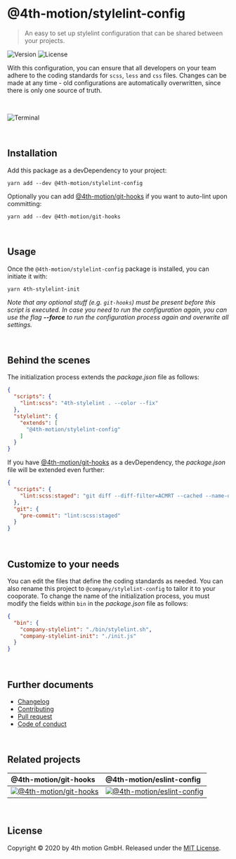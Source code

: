 # @4th-motion/stylelint-config
> An easy to set up stylelint configuration that can be shared between your projects.

![Version][version-image]
![License][license-image]

With this configuration, you can ensure that all developers on your team adhere to the coding standards for `scss`, `less` and `css` files. Changes can be made at any time - old configurations are automatically overwritten, since there is only one source of truth.

<br>

![Terminal][screenshot]

<br>

## Installation

Add this package as a devDependency to your project:

```
yarn add --dev @4th-motion/stylelint-config
```

Optionally you can add [@4th-motion/git-hooks][git-hooks] if you want to auto-lint upon committing:

```
yarn add --dev @4th-motion/git-hooks
```

<br>

## Usage

Once the `@4th-motion/stylelint-config` package is installed, you can initiate it with:

```
yarn 4th-stylelint-init
```

_Note that any optional stuff (e.g. `git-hooks`) must be present before this script is executed. In case you need to run the configuration again, you can use the flag **--force** to run the configuration process again and overwrite all settings._

<br>

## Behind the scenes

The initialization process extends the _package.json_ file as follows:

```json
{
  "scripts": {
    "lint:scss": "4th-stylelint . --color --fix"
  },
  "stylelint": {
    "extends": [
      "@4th-motion/stylelint-config"
    ]
  }
}
```

If you have [@4th-motion/git-hooks][git-hooks] as a devDependency, the _package.json_ file will be extended even further:

```json
{
  "scripts": {
    "lint:scss:staged": "git diff --diff-filter=ACMRT --cached --name-only '*.scss' | xargs 4th-stylelint"
  },
  "git": {
    "pre-commit": "lint:scss:staged"
  }
}
```

<br>

## Customize to your needs

You can edit the files that define the coding standards as needed. You can also rename this project to `@company/stylelint-config` to tailor it to your cooporate. To change the name of the initialization process, you must modify the fields within `bin` in the _package.json_ file as follows:

```json
{
  "bin": {
    "company-stylelint": "./bin/stylelint.sh",
    "company-stylelint-init": "./init.js"
  }
}
```

<br>

## Further documents
- [Changelog](/docs/changelog.md)
- [Contributing](/docs/contributing.md)
- [Pull request](/docs/pull_request.md)
- [Code of conduct](/docs/code_of_conduct.md)

<br>

## Related projects

@4th-motion/git-hooks | @4th-motion/eslint-config
:-------------------------|:-------------------------
[![@4th-motion/git-hooks][git-hooks-image]][git-hooks] | [![@4th-motion/eslint-config][eslint-image]][eslint-config]

<br>

## License

Copyright © 2020 by 4th motion GmbH. Released under the [MIT License][license].

[screenshot]: https://assets.4thmotion.com/github/stylelint-config/screenshot.png
[version-image]: https://img.shields.io/github/package-json/v/4th-motion/stylelint-config
[license-image]: https://img.shields.io/github/license/4th-motion/stylelint-config
[git-hooks-image]: https://avatars1.githubusercontent.com/u/8463894?s=200&v=4
[eslint-image]: https://avatars3.githubusercontent.com/u/6019716?s=200&v=4
[git-hooks]: https://github.com/4th-motion/git-hooks
[eslint-config]: https://github.com/4th-motion/eslint-config
[license]: /LICENSE.md
